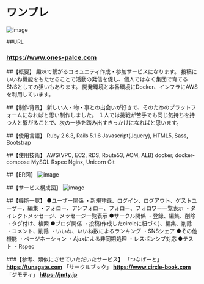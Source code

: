 # ワンプレ
![image](https://user-images.githubusercontent.com/63145482/89443568-6b5e7580-d78b-11ea-8965-2cd17e47e9eb.png)

##URL
### **https://www.ones-palce.com**

##【概要】
趣味で繋がるコミュニティ作成・参加サービスになります。
投稿にいいね機能をもたせることで活動の発信を促し、個人ではなく集団で育てるSNSとしての狙いもあります。
開発環境と本番環境にDocker、インフラにAWSを利用しています。

##【制作背景】
新しい人・物・事との出会いが好きで、そのためのプラットフォームになればと思い制作しました。
１人では挑戦が苦手でも同じ気持ちを持つ人と繋がることで、次の一歩を踏み出すきっかけになればと思います。

##【使用言語】
Ruby 2.6.3, Rails 5.1.6
Javascript(Jquery), HTML5, Sass, Bootstrap

##【使用技術】
AWS(VPC, EC2, RDS, Route53, ACM, ALB)
docker, docker-compose
MySQL
Rspec
Nginx, Unicorn
Git

##【ER図】
![image](https://user-images.githubusercontent.com/63145482/89412618-5b7e6b80-d762-11ea-81b8-cfa41ff88740.png)

##【サービス構成図】
![image](https://user-images.githubusercontent.com/63145482/89441710-87ace300-d788-11ea-8d8a-051349c6385e.png)


##【機能一覧】
●ユーザー関係
・新規登録、ログイン、ログアウト、ゲストユーザー、編集
・フォロー、アンフォロー、フォロー、フォロワー一覧表示
・ダイレクトメッセージ、メッセージ一覧表示
●サークル関係
・登録、編集、削除
・タグ付け、検索
●ブログ関係
・投稿(作成したcircleに紐づく)、編集、削除
・コメント、削除
・いいね、いいね数によるランキング
・SNSシェア
●その他機能
・ページネーション
・Ajaxによる非同期処理
・レスポンシブ対応
●テスト
・Rspec

###【参考、類似にさせていただいたサービス】
「つなげーと」
**https://tunagate.com**
「サークルブック」
**https://www.circle-book.com**
「ジモティ」
**https://jmty.jp**
